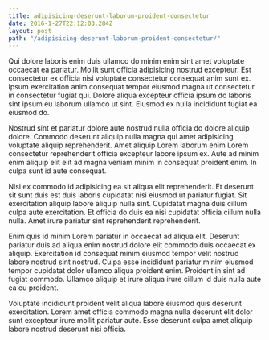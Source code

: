 ```yaml
---
title: adipisicing-deserunt-laborum-proident-consectetur
date: 2016-1-27T22:12:03.284Z
layout: post
path: "/adipisicing-deserunt-laborum-proident-consectetur/"
---
```


Qui dolore laboris enim duis ullamco do minim enim sint amet voluptate occaecat ea pariatur. Mollit sunt officia adipisicing nostrud excepteur. Est consectetur ex officia nisi voluptate consectetur consequat anim sunt ex. Ipsum exercitation anim consequat tempor eiusmod magna ut consectetur in consectetur fugiat qui. Dolore aliqua excepteur officia ipsum do laboris sint ipsum eu laborum ullamco ut sint. Eiusmod ex nulla incididunt fugiat ea eiusmod do.

Nostrud sint et pariatur dolore aute nostrud nulla officia do dolore aliquip dolore. Commodo deserunt aliquip nulla magna qui amet adipisicing voluptate aliquip reprehenderit. Amet aliquip Lorem laborum enim Lorem consectetur reprehenderit officia excepteur labore ipsum ex. Aute ad minim enim aliquip elit elit ad magna veniam minim in consequat proident enim. In culpa sunt id aute consequat.

Nisi ex commodo id adipisicing ea sit aliqua elit reprehenderit. Et deserunt sit sunt duis est duis laboris cupidatat nisi eiusmod ut pariatur fugiat. Sit exercitation aliquip labore aliquip nulla sint. Cupidatat magna duis cillum culpa aute exercitation. Et officia do duis ea nisi cupidatat officia cillum nulla nulla. Amet irure pariatur sint reprehenderit reprehenderit.

Enim quis id minim Lorem pariatur in occaecat ad aliqua elit. Deserunt pariatur duis ad aliqua enim nostrud dolore elit commodo duis occaecat ex aliquip. Exercitation id consequat minim eiusmod tempor velit nostrud labore nostrud sint nostrud. Culpa esse incididunt pariatur minim eiusmod tempor cupidatat dolor ullamco aliqua proident enim. Proident in sint ad fugiat commodo. Ullamco aliquip et irure aliqua irure cillum id duis nulla aute ea eu proident.

Voluptate incididunt proident velit aliqua labore eiusmod quis deserunt exercitation. Lorem amet officia commodo magna nulla deserunt elit dolor sunt excepteur irure mollit pariatur aute. Esse deserunt culpa amet aliquip labore nostrud deserunt nisi officia.